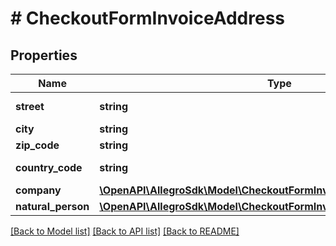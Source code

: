 # # CheckoutFormInvoiceAddress

## Properties

Name | Type | Description | Notes
------------ | ------------- | ------------- | -------------
**street** | **string** | Street name |
**city** | **string** | City name |
**zip_code** | **string** | Postal code |
**country_code** | **string** | Country code |
**company** | [**\OpenAPI\AllegroSdk\Model\CheckoutFormInvoiceAddressCompany**](CheckoutFormInvoiceAddressCompany.md) |  | [optional]
**natural_person** | [**\OpenAPI\AllegroSdk\Model\CheckoutFormInvoiceAddressNaturalPerson**](CheckoutFormInvoiceAddressNaturalPerson.md) |  | [optional]

[[Back to Model list]](../../README.md#models) [[Back to API list]](../../README.md#endpoints) [[Back to README]](../../README.md)
